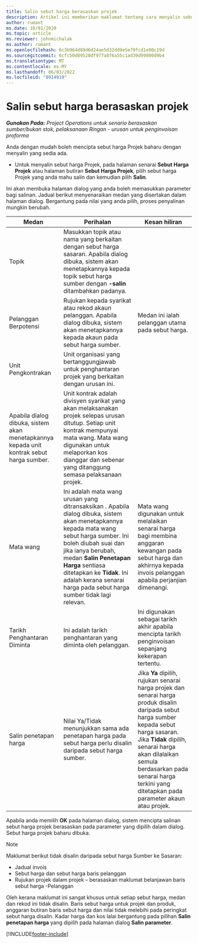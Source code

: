 ```yaml
---
title: Salin sebut harga berasaskan projek
description: Artikel ini memberikan maklumat tentang cara menyalin sebut harga berasaskan projek dalam Operasi Projek.
author: rumant
ms.date: 10/01/2020
ms.topic: article
ms.reviewer: johnmichalak
ms.author: rumant
ms.openlocfilehash: 6c3b964d89d6d24ae5d32dd9e5e79fcd1e90c19d
ms.sourcegitcommit: 6cfc50d89528df977a8f6a55c1ad39d99800d9b4
ms.translationtype: MT
ms.contentlocale: ms-MY
ms.lasthandoff: 06/03/2022
ms.locfileid: "8914919"
---
```

# <a name="copy-project-based-quotes"></a>Salin sebut harga berasaskan projek

_**Gunakan Pada:** Project Operations untuk senario berasaskan sumber/bukan stok, pelaksanaan Ringan - urusan untuk penginvoisan proforma_

Anda dengan mudah boleh mencipta sebut harga Projek baharu dengan menyalin yang sedia ada. 

- Untuk menyalin sebut harga Projek, pada halaman senarai **Sebut Harga Projek** atau halaman butiran **Sebut Harga Projek**, pilih sebut harga Projek yang anda mahu salin dan kemudian pilih **Salin**.

Ini akan membuka halaman dialog yang anda boleh memasukkan parameter bagi salinan. Jadual berikut menyenaraikan medan yang disertakan dalam halaman dialog. Bergantung pada nilai yang anda pilih, proses penyalinan mungkin berubah.

| **Medan** | **Perihalan** | **Kesan hiliran** |
| --- | --- | --- |
| Topik | Masukkan topik atau nama yang berkaitan dengan sebut harga sasaran. Apabila dialog dibuka, sistem akan menetapkannya kepada topik sebut harga sumber dengan **-salin** ditambahkan padanya. | |
| Pelanggan Berpotensi | Rujukan kepada syarikat atau rekod akaun pelanggan. Apabila dialog dibuka, sistem akan menetapkannya kepada akaun pada sebut harga sumber. | Medan ini ialah pelanggan utama pada sebut harga. |
| Unit Pengkontrakan | Unit organisasi yang bertanggungjawab untuk penghantaran projek yang berkaitan dengan urusan ini.
Apabila dialog dibuka, sistem akan menetapkannya kepada unit kontrak sebut harga sumber. | Unit kontrak adalah divisyen syarikat yang akan melaksanakan projek selepas urusan ditutup. Setiap unit kontrak mempunyai mata wang. Mata wang digunakan untuk melaporkan kos dianggar dan sebenar yang ditanggung semasa pelaksanaan projek. |
| Mata wang | Ini adalah mata wang urusan yang ditransaksikan . Apabila dialog dibuka, sistem akan menetapkannya kepada mata wang sebut harga sumber. Ini boleh diubah suai dan jika ianya berubah, medan **Salin Penetapan Harga** sentiasa ditetapkan ke **Tidak**. Ini adalah kerana senarai harga pada sebut harga sumber tidak lagi relevan. | Mata wang digunakan untuk melalaikan senarai harga bagi membina anggaran kewangan pada sebut harga dan akhirnya kepada invois pelanggan apabila perjanjian dimenangi. |
| Tarikh Penghantaran Diminta | Ini adalah tarikh penghantaran yang diminta oleh pelanggan. | Ini digunakan sebagai tarikh akhir apabila mencipta tarikh penginvoisan sepanjang kekerapan tertentu. |
| Salin penetapan harga | Nilai Ya/Tidak menunjukkan sama ada penetapan harga pada sebut harga perlu disalin daripada sebut harga sumber. | Jika **Ya** dipilih, rujukan senarai harga projek dan senarai harga produk disalin daripada sebut harga sumber kepada sebut harga sasaran. Jika **Tidak** dipilih, senarai harga akan dilalaikan semula berdasarkan pada senarai harga terkini yang ditetapkan pada parameter akaun atau projek. |

Apabila anda memilih **OK** pada halaman dialog, sistem mencipta salinan sebut harga projek berasaskan pada parameter yang dipilih dalam dialog. Sebut harga projek baharu dibuka. 

> [!NOTE]
> Maklumat berikut tidak disalin daripada sebut harga Sumber ke Sasaran:
>
> - Jadual invois
> - Sebut harga dan sebut harga baris pelanggan
> - Rujukan projek dalam projek – berasaskan maklumat belanjawan baris sebut harga -Pelanggan
>
>Oleh kerana maklumat ini sangat khusus untuk setiap sebut harga, medan dan rekod ini tidak disalin. Baris sebut harga untuk projek dan produk, anggaran butiran baris sebut harga dan nilai tidak melebihi pada peringkat sebut harga disalin. Kadar harga dan kos lalai bergantung pada pilihan **Salin penetapan harga** yang dipilih pada halaman dialog **Salin parameter**.


[!INCLUDE[footer-include](../includes/footer-banner.md)]